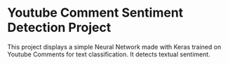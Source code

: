 # Youtube Comment Sentiment Detection Project

This project displays a simple Neural Network made with Keras trained on Youtube Comments for text classification. It detects textual sentiment.
